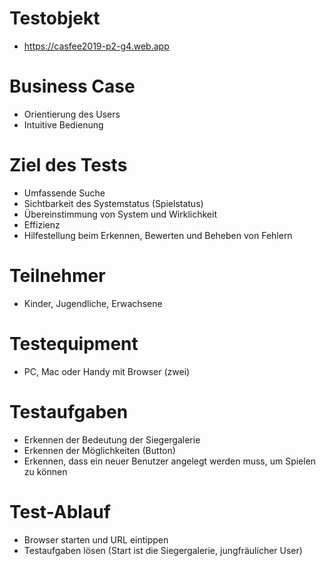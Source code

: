 # Testobjekt

-   https://casfee2019-p2-g4.web.app

# Business Case

-   Orientierung des Users
-   Intuitive Bedienung

# Ziel des Tests

-   Umfassende Suche
-   Sichtbarkeit des Systemstatus (Spielstatus)
-   Übereinstimmung von System und Wirklichkeit
-   Effizienz
-   Hilfestellung beim Erkennen, Bewerten und Beheben von Fehlern

# Teilnehmer

-   Kinder, Jugendliche, Erwachsene

# Testequipment

-   PC, Mac oder Handy mit Browser (zwei)

# Testaufgaben

-   Erkennen der Bedeutung der Siegergalerie
-   Erkennen der Möglichkeiten (Button)
-   Erkennen, dass ein neuer Benutzer angelegt werden muss, um Spielen
    zu können

# Test-Ablauf

-   Browser starten und URL eintippen
-   Testaufgaben lösen (Start ist die Siegergalerie, jungfräulicher
    User)
